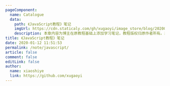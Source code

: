 ```yaml
---
pageComponent:
  name: Catalogue
  data:
    path: 《JavaScript教程》笔记
    imgUrl: https://cdn.staticaly.com/gh/xugaoyi/image_store/blog/20200112120340.png
    description: 本章内容为博主在原教程基础上添加学习笔记，教程版权归原作者所有。来源：<a href='https://wangdoc.com/javascript/' target='_blank'>JavaScript教程</a>
title: 《JavaScript教程》笔记
date: 2020-01-12 11:51:53
permalink: /note/javascript/
article: false
comment: false
editLink: false
author:
  name: xiaoshiye
  link: https://github.com/xugaoyi
---
```

